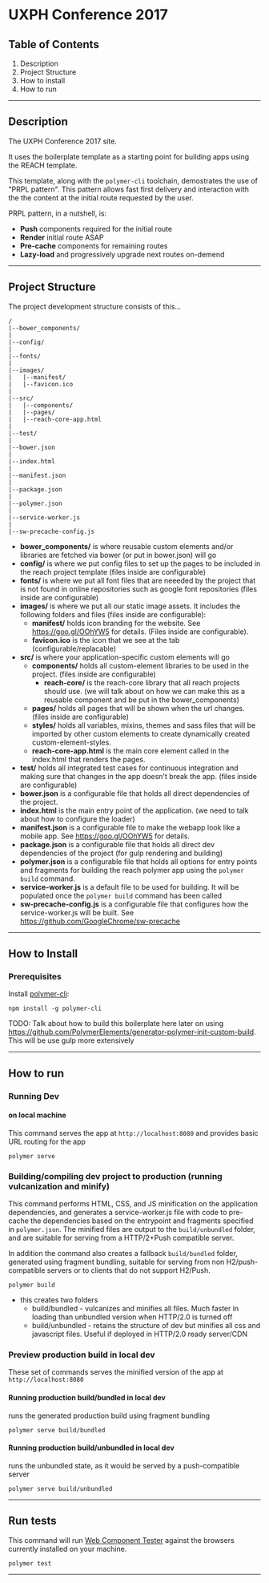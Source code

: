 # UXPH Conference 2017

## Table of Contents

1. Description
2. Project Structure
3. How to install
4. How to run


--------------------------------------------------------------------------------------------

## Description

The UXPH Conference 2017 site.

It uses the boilerplate template as a starting point for building apps using the REACH
template. 

This template, along with the `polymer-cli` toolchain, demostrates the use of
"PRPL pattern". This pattern allows fast first delivery and interaction with the 
the content at the initial route requested by the user.

PRPL pattern, in a nutshell, is:
* **Push** components required for the initial route
* **Render** initial route ASAP
* **Pre-cache** components for remaining routes
* **Lazy-load** and progressively upgrade next routes on-demend


--------------------------------------------------------------------------------------------

## Project Structure

The project development structure consists of this...

```
/
|--bower_components/
|
|--config/
|
|--fonts/
|
|--images/
|   |--manifest/
|   |--favicon.ico
|
|--src/
|   |--components/
|   |--pages/
|   |--reach-core-app.html
|
|--test/
|
|--bower.json
|
|--index.html
|
|--manifest.json
|
|--package.json
|
|--polymer.json
|
|--service-worker.js
|
|--sw-precache-config.js

```

* **bower_components/** is where reusable custom elements and/or libraries
    are fetched via bower (or put in bower.json) will go
* **config/** is where we put config files to set up the pages to be included in 
    the reach project template (files inside are configurable)
* **fonts/** is where we put all font files that are neeeded by the project that
    is not found in online repositories such as google font repositories
    (files inside are configurable)
* **images/** is where we put all our static image assets. It includes the following
    folders and files (files inside are configurable): 
    * **manifest/** holds icon branding for the website. See 
        https://goo.gl/OOhYW5 for details. (Files inside are configurable).
    * **favicon.ico** is the icon that we see at the tab (configurable/replacable)
* **src/** is where your application-specific custom elements will go
    * **components/** holds all custom-element libraries to be used in the project. 
        (files inside are configurable)
        * **reach-core/** is the reach-core library that all reach projects should use.
            (we will talk about on how we can make this as a reusable component and be
            put in the bower_components)
    * **pages/** holds all pages that will be shown when the url changes. 
        (files inside are configurable)
    * **styles/** holds all variables, mixins, themes and sass files that will be imported by
        other custom elements to create dynamically created custom-element-styles.
    * **reach-core-app.html** is the main core element called in the index.html that
        renders the pages.
* **test/** holds all integrated test cases for continuous integration and making sure
    that changes in the app doesn't break the app. (files inside are configurable)
* **bower.json** is a configurable file that holds all direct dependencies of the
    project.
* **index.html** is the main entry point of the application.
    (we need to talk about how to configure the loader)
* **manifest.json** is a configurable file to make the webapp look like a mobile app.
    See https://goo.gl/OOhYW5 for details.
* **package.json** is a configurable file that holds all direct dev dependencies
    of the project (for gulp rendering and building)
* **polymer.json** is a configurable file that holds all options for entry points
    and fragments for building the reach polymer app using the `polymer build` command.
* **service-worker.js** is a default file to be used for building. It will be populated
    once the `polymer build` command has been called
* **sw-precache-config.js** is a configurable file that configures how the service-worker.js
    will be built. See https://github.com/GoogleChrome/sw-precache


--------------------------------------------------------------------------------------------

## How to Install

### Prerequisites


Install [polymer-cli](https://github.com/Polymer/polymer-cli):

    npm install -g polymer-cli

TODO: Talk about how to build this boilerplate here later on using 
https://github.com/PolymerElements/generator-polymer-init-custom-build. This will
be use gulp more extensively


--------------------------------------------------------------------------------------------

## How to run

### Running Dev

#### on local machine
This command serves the app at `http://localhost:8080` and provides basic URL
routing for the app

    polymer serve


### Building/compiling dev project to production (running vulcanization and minify)
This command performs HTML, CSS, and JS minification on the application
dependencies, and generates a service-worker.js file with code to pre-cache the
dependencies based on the entrypoint and fragments specified in `polymer.json`.
The minified files are output to the `build/unbundled` folder, and are suitable
for serving from a HTTP/2+Push compatible server.

In addition the command also creates a fallback `build/bundled` folder,
generated using fragment bundling, suitable for serving from non
H2/push-compatible servers or to clients that do not support H2/Push.

    polymer build

- this creates two folders
    - build/bundled - vulcanizes and minifies all files. Much faster in loading
        than unbundled version when HTTP/2.0 is turned off
    - build/unbundled - retains the structure of dev but minifies all css and 
        javascript files. Useful if deployed in HTTP/2.0 ready server/CDN

### Preview production build in local dev

These set of commands serves the minified version of the app at `http://localhost:8080`

#### Running production build/bundled in local dev
runs the generated production build using fragment bundling

    polymer serve build/bundled


#### Running production build/unbundled in local dev
runs the unbundled state, as it would be served by a push-compatible server

    polymer serve build/unbundled


--------------------------------------------------------------------------------------------

## Run tests

This command will run
[Web Component Tester](https://github.com/Polymer/web-component-tester) against the
browsers currently installed on your machine.

    polymer test
    
    
--------------------------------------------------------------------------------------------
